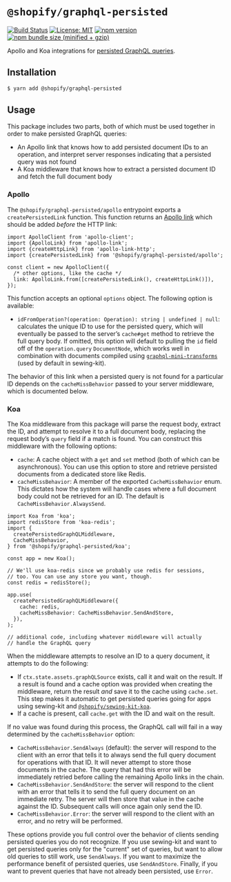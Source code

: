 # `@shopify/graphql-persisted`

[![Build Status](https://travis-ci.org/Shopify/quilt.svg?branch=master)](https://travis-ci.org/Shopify/quilt)
[![License: MIT](https://img.shields.io/badge/License-MIT-green.svg)](LICENSE.md) [![npm version](https://badge.fury.io/js/%40shopify%2Fgraphql-persisted.svg)](https://badge.fury.io/js/%40shopify%2Fgraphql-persisted.svg) [![npm bundle size (minified + gzip)](https://img.shields.io/bundlephobia/minzip/@shopify/graphql-persisted.svg)](https://img.shields.io/bundlephobia/minzip/@shopify/graphql-persisted.svg)

Apollo and Koa integrations for [persisted GraphQL queries](https://blog.apollographql.com/persisted-graphql-queries-with-apollo-client-119fd7e6bba5).

## Installation

```bash
$ yarn add @shopify/graphql-persisted
```

## Usage

This package includes two parts, both of which must be used together in order to make persisted GraphQL queries:

- An Apollo link that knows how to add persisted document IDs to an operation, and interpret server responses indicating that a persisted query was not found
- A Koa middleware that knows how to extract a persisted document ID and fetch the full document body

### Apollo

The `@shopify/graphql-persisted/apollo` entrypoint exports a `createPersistedLink` function. This function returns an [Apollo link](https://www.apollographql.com/docs/link/) which should be added _before_ the HTTP link:

```tsx
import ApolloClient from 'apollo-client';
import {ApolloLink} from 'apollo-link';
import {createHttpLink} from 'apollo-link-http';
import {createPersistedLink} from '@shopify/graphql-persisted/apollo';

const client = new ApolloClient({
  /* other options, like the cache */
  link: ApolloLink.from([createPersistedLink(), createHttpLink()]),
});
```

This function accepts an optional `options` object. The following option is available:

- `idFromOperation?(operation: Operation): string | undefined | null`: calculates the unique ID to use for the persisted query, which will eventually be passed to the server’s `cache#get` method to retrieve the full query body. If omitted, this option will default to pulling the `id` field off of the `operation.query` `DocumentNode`, which works well in combination with documents compiled using [`graphql-mini-transforms`](https://github.com/Shopify/graphql-tools-web/tree/master/packages/@shopify/graphql-mini-transforms) (used by default in sewing-kit).

The behavior of this link when a persisted query is not found for a particular ID depends on the `cacheMissBehavior` passed to your server middleware, which is documented below.

### Koa

The Koa middleware from this package will parse the request body, extract the ID, and attempt to resolve it to a full document body, replacing the request body’s `query` field if a match is found. You can construct this middleware with the following options:

- `cache`: A cache object with a `get` and `set` method (both of which can be asynchronous). You can use this option to store and retrieve persisted documents from a dedicated store like Redis.
- `cacheMissBehavior`: A member of the exported `CacheMissBehavior` enum. This dictates how the system will handle cases where a full document body could not be retrieved for an ID. The default is `CacheMissBehavior.AlwaysSend`.

```tsx
import Koa from 'koa';
import redisStore from 'koa-redis';
import {
  createPersistedGraphQLMiddleware,
  CacheMissBehavior,
} from '@shopify/graphql-persisted/koa';

const app = new Koa();

// We'll use koa-redis since we probably use redis for sessions,
// too. You can use any store you want, though.
const redis = redisStore();

app.use(
  createPersistedGraphQLMiddleware({
    cache: redis,
    cacheMissBehavior: CacheMissBehavior.SendAndStore,
  }),
);

// additional code, including whatever middleware will actually
// handle the GraphQL query
```

When the middleware attempts to resolve an ID to a query document, it attempts to do the following:

- If `ctx.state.assets.graphQLSource` exists, call it and wait on the result. If a result is found and a cache option was provided when creating the middleware, return the result _and_ save it to the cache using `cache.set`. This step makes it automatic to get persisted queries going for apps using sewing-kit and [`@shopify/sewing-kit-koa`](https://github.com/Shopify/quilt/tree/master/packages/@shopify/sewing-kit-koa).
- If a cache is present, call `cache.get` with the ID and wait on the result.

If no value was found during this process, the GraphQL call will fail in a way determined by the `cacheMissBehavior` option:

- `CacheMissBehavior.SendAlways` (default): the server will respond to the client with an error that tells it to always send the full query document for operations with that ID. It will never attempt to store those documents in the cache. The query that had this error will be immediately retried before calling the remaining Apollo links in the chain.
- `CacheMissBehavior.SendAndStore`: the server will respond to the client with an error that tells it to send the full query document on an immediate retry. The server will then store that value in the cache against the ID. Subsequent calls will once again only send the ID.
- `CacheMissBehavior.Error`: the server will respond to the client with an error, and no retry will be performed.

These options provide you full control over the behavior of clients sending persisted queries you do not recognize. If you use sewing-kit and want to get persisted queries only for the "current" set of queries, but want to allow old queries to still work, use `SendAlways`. If you want to maximize the performance benefit of persisted queries, use `SendAndStore`. Finally, if you want to prevent queries that have not already been persisted, use `Error`.
